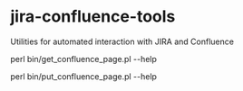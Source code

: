 # jira-confluence-tools
Utilities for automated interaction with JIRA and Confluence 


perl bin/get_confluence_page.pl --help


perl bin/put_confluence_page.pl --help

